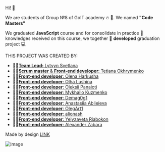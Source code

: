 Hi! :hugs:

We are students of Group №8 of GоIT academy :fire: :rocket:. We named **"Code Masters"**

We graduated **JavaScript** course and for consolidate in practice :pushpin: knowledges received on
this course, we together :handshake: **developed** graduation project :computer:

THIS PROJECT WAS CREATED BY:

- :man_student:[**Team Lead:** Lytvyn Svetlana](https://github.com/0trava)
- :man_student:[**Scrum master** & **Front-end developer**: Tetiana Okhrymenko](https://github.com/Tetiana1409)
- :man_student:[**Front-end developer**: Olena Harkusha](https://github.com/OlenaHarkusha)
- :man_student:[**Front-end developer**: Olha Lushina](https://github.com/OlhaLushina)
- :man_student:[**Front-end developer**: Oleksii Panaioti](https://github.com/OleksiiPanaioti)
- :man_student:[**Front-end developer**: Mykhailo Kuzmenko](https://github.com/Mushko2932)
- :man_student:[**Front-end developer**: Demag0g1](https://github.com/Demag0g1)
- :man_student:[**Front-end developer**: Anastasiia Ablieieva](https://github.com/Anastasiia-Ablieieva)
- :man_student:[**Front-end developer**: OlegArt1](https://github.com/OlegArt1)
- :man_student:[**Front-end developer**: alionash](https://github.com/alionash)
- :man_student:[**Front-end developer**: Yelyzaveta Riabokon](https://github.com/lisa-riabokon)
- :man_student:[**Front-end developer**: Alexander Zabara](https://github.com/Zabaraaa)

Made by design  <a href="https://www.figma.com/file/ieXHCTVNre6afLNCW0cDFc/Filmoteka?node-id=1-80&t=lUjJWws2KcjusGey-0">LINK</a>

![image](https://user-images.githubusercontent.com/102797527/230096535-0488590f-2c66-404a-b757-88e93209e0af.png)
